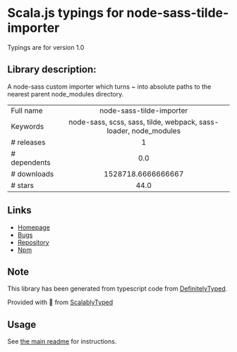 
# Scala.js typings for node-sass-tilde-importer

Typings are for version 1.0

## Library description:
A node-sass custom importer which turns ~ into absolute paths to the nearest parent node_modules directory.

|                    |                 |
| ------------------ | :-------------: |
| Full name          | node-sass-tilde-importer |
| Keywords           | node-sass, scss, sass, tilde, webpack, sass-loader, node_modules |
| # releases         | 1 |
| # dependents       | 0.0 |
| # downloads        | 1528718.6666666667 |
| # stars            | 44.0 |

## Links
- [Homepage](https://github.com/matthewdavidson/node-sass-tilde-importer#readme)
- [Bugs](https://github.com/matthewdavidson/node-sass-tilde-importer/issues)
- [Repository](https://github.com/matthewdavidson/node-sass-tilde-importer)
- [Npm](https://www.npmjs.com/package/node-sass-tilde-importer)
    


## Note
This library has been generated from typescript code from [DefinitelyTyped](https://definitelytyped.org).

Provided with :purple_heart: from [ScalablyTyped](https://github.com/oyvindberg/ScalablyTyped)

## Usage
See [the main readme](../../readme.md) for instructions.


